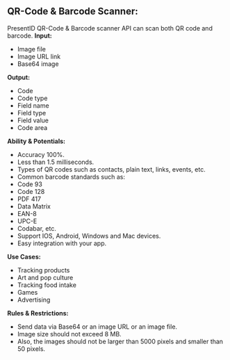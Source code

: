 ## QR-Code & Barcode Scanner:
PresentID QR-Code & Barcode scanner API can scan both QR code and barcode.
**Input:**
- Image file
- Image URL link
- Base64 image

**Output:**
- Code
- Code type
- Field name
- Field type
- Field value
- Code area

**Ability & Potentials:**
- Accuracy 100%.
- Less than 1.5 milliseconds.
- Types of QR codes such as contacts, plain text, links, events, etc.
- Common barcode standards such as:
- Code 93
- Code 128
- PDF 417
- Data Matrix
- EAN-8
- UPC-E
- Codabar, etc.
- Support IOS, Android, Windows and Mac devices.
- Easy integration with your app.

**Use Cases:**
- Tracking products
- Art and pop culture
- Tracking food intake
- Games
- Advertising

**Rules & Restrictions:**
- Send data via Base64 or an image URL or an image file.
- Image size should not exceed 8 MB.
- Also, the images should not be larger than 5000 pixels and smaller than 50 pixels.
